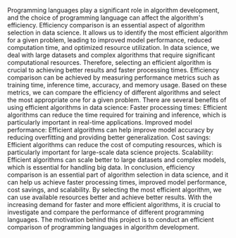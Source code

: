 Programming languages play a significant role in algorithm development, and the choice of programming language can affect the algorithm's efficiency. Efficiency comparison is an essential aspect of algorithm selection in data science. It allows us to identify the most efficient algorithm for a given problem, leading to improved model performance, reduced computation time, and optimized resource utilization. In data science, we deal with large datasets and complex algorithms that require significant computational resources. Therefore, selecting an efficient algorithm is crucial to achieving better results and faster processing times.
Efficiency comparison can be achieved by measuring performance metrics such as training time, inference time, accuracy, and memory usage. Based on these metrics, we can compare the efficiency of different algorithms and select the most appropriate one for a given problem.
There are several benefits of using efficient algorithms in data science:
Faster processing times: Efficient algorithms can reduce the time required for training and inference, which is particularly important in real-time applications.
Improved model performance: Efficient algorithms can help improve model accuracy by reducing overfitting and providing better generalization.
Cost savings: Efficient algorithms can reduce the cost of computing resources, which is particularly important for large-scale data science projects.
Scalability: Efficient algorithms can scale better to large datasets and complex models, which is essential for handling big data.
In conclusion, efficiency comparison is an essential part of algorithm selection in data science, and it can help us achieve faster processing times, improved model performance, cost savings, and scalability. By selecting the most efficient algorithm, we can use available resources better and achieve better results. With the increasing demand for faster and more efficient algorithms, it is crucial to investigate and compare the performance of different programming languages. The motivation behind this project is to conduct an efficient comparison of programming languages in algorithm development.
